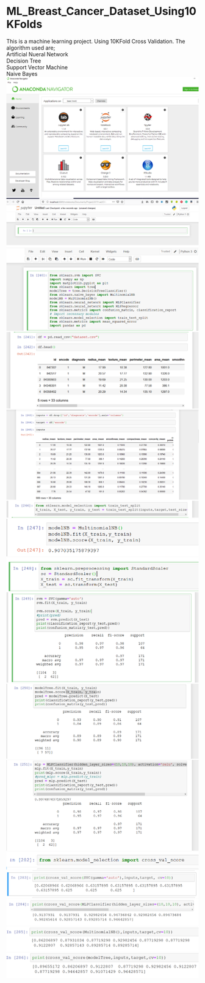 # ML_Breast_Cancer_Dataset_Using10KFolds
This is a machine learning project. Using 10KFold Cross Validation. The algorithm used are;<br>
Artificial Nueral Network<br>
Decision Tree<br>
Support Vector Machine<br>
Naive Bayes<br>
<img src="https://github.com/Way4ward17/ML_Breast_Cancer_Dataset_Using10KFolds/blob/master/1.png"/><br><img src="https://github.com/Way4ward17/ML_Breast_Cancer_Dataset_Using10KFolds/blob/master/2.png"/><br><img src="https://github.com/Way4ward17/ML_Breast_Cancer_Dataset_Using10KFolds/blob/master/3.png"/><br><img src="https://github.com/Way4ward17/ML_Breast_Cancer_Dataset_Using10KFolds/blob/master/4.png"/><br><img src="https://github.com/Way4ward17/ML_Breast_Cancer_Dataset_Using10KFolds/blob/master/5.png"/><br><img src="https://github.com/Way4ward17/ML_Breast_Cancer_Dataset_Using10KFolds/blob/master/6.png"/><br><img src="https://github.com/Way4ward17/ML_Breast_Cancer_Dataset_Using10KFolds/blob/master/7.png"/><br><img src="https://github.com/Way4ward17/ML_Breast_Cancer_Dataset_Using10KFolds/blob/master/8.png"/><br><img src="https://github.com/Way4ward17/ML_Breast_Cancer_Dataset_Using10KFolds/blob/master/9.png"/><br><img src="https://github.com/Way4ward17/ML_Breast_Cancer_Dataset_Using10KFolds/blob/master/10.png"/><br>
<img src="https://github.com/Way4ward17/ML_Breast_Cancer_Dataset_Using10KFolds/blob/master/11.png"/><br><img src="https://github.com/Way4ward17/ML_Breast_Cancer_Dataset_Using10KFolds/blob/master/12.png"/><br><img src="https://github.com/Way4ward17/ML_Breast_Cancer_Dataset_Using10KFolds/blob/master/13.png"/><br><img src="https://github.com/Way4ward17/ML_Breast_Cancer_Dataset_Using10KFolds/blob/master/14.png"/><br><img src="https://github.com/Way4ward17/ML_Breast_Cancer_Dataset_Using10KFolds/blob/master/15.png"/><br><img src="https://github.com/Way4ward17/ML_Breast_Cancer_Dataset_Using10KFolds/blob/master/16.png"/><br>
